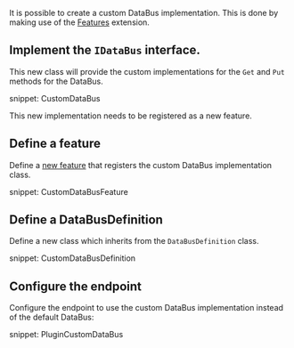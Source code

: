 It is possible to create a custom DataBus implementation. This is done by making use of the [Features](/nservicebus/pipeline/features.md) extension.


## Implement the `IDataBus` interface. 

This new class will provide the custom implementations for the `Get` and `Put` methods for the DataBus. 

snippet: CustomDataBus

This new implementation needs to be registered as a new feature. 


## Define a feature 

Define a [new feature](/nservicebus/pipeline/features.md) that registers the custom DataBus implementation class.

snippet: CustomDataBusFeature


## Define a DataBusDefinition

Define a new class which inherits from the `DataBusDefinition` class. 

snippet: CustomDataBusDefinition


## Configure the endpoint

Configure the endpoint to use the custom DataBus implementation instead of the default DataBus:

snippet: PluginCustomDataBus


